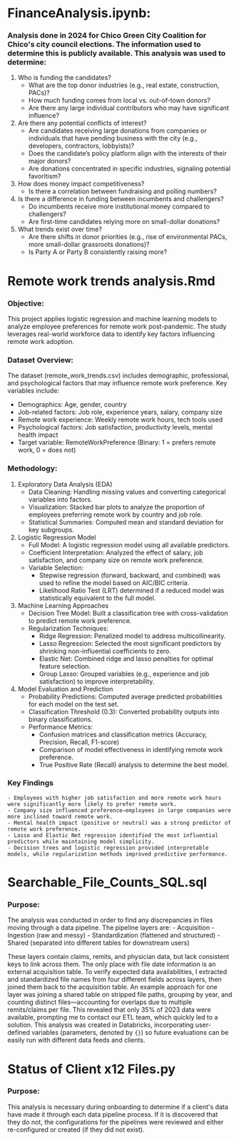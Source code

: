 # FinanceAnalysis.ipynb: 
### Analysis done in 2024 for Chico Green City Coalition for Chico's city council elections. The information used to determine this is publicly available. This analysis was used to determine:
1. Who is funding the candidates?
    - What are the top donor industries (e.g., real estate, construction, PACs)?
    - How much funding comes from local vs. out-of-town donors?
    - Are there any large individual contributors who may have significant influence?
2. Are there any potential conflicts of interest?
    - Are candidates receiving large donations from companies or individuals that have pending business with the city (e.g., developers, contractors, lobbyists)?
    - Does the candidate’s policy platform align with the interests of their major donors?
    - Are donations concentrated in specific industries, signaling potential favoritism?
3. How does money impact competitiveness?
    - Is there a correlation between fundraising and polling numbers?
5. Is there a difference in funding between incumbents and challengers?
    - Do incumbents receive more institutional money compared to challengers?
    - Are first-time candidates relying more on small-dollar donations?
6. What trends exist over time?
    - Are there shifts in donor priorities (e.g., rise of environmental PACs, more small-dollar grassroots donations)?
    - Is Party A or Party B consistently raising more?
      

# Remote work trends analysis.Rmd
### Objective:
This project applies logistic regression and machine learning models to analyze employee preferences for remote work post-pandemic. The study leverages real-world workforce data to identify key factors influencing remote work adoption.

### Dataset Overview:
The dataset (remote_work_trends.csv) includes demographic, professional, and psychological factors that may influence remote work preference. Key variables include:
- Demographics: Age, gender, country
- Job-related factors: Job role, experience years, salary, company size
- Remote work experience: Weekly remote work hours, tech tools used
- Psychological factors: Job satisfaction, productivity levels, mental health impact
- Target variable: RemoteWorkPreference (Binary: 1 = prefers remote work, 0 = does not)

### Methodology: 
1. Exploratory Data Analysis (EDA)
    - Data Cleaning: Handling missing values and converting categorical variables into factors.
    - Visualization: Stacked bar plots to analyze the proportion of employees preferring remote work by country and job role.
    - Statistical Summaries: Computed mean and standard deviation for key subgroups.
2. Logistic Regression Model
    - Full Model: A logistic regression model using all available predictors.
    - Coefficient Interpretation: Analyzed the effect of salary, job satisfaction, and company size on remote work preference.
    - Variable Selection:
        - Stepwise regression (forward, backward, and combined) was used to refine the model based on AIC/BIC criteria.
        - Likelihood Ratio Test (LRT) determined if a reduced model was statistically equivalent to the full model.
3. Machine Learning Approaches
    - Decision Tree Model: Built a classification tree with cross-validation to predict remote work preference.
    - Regularization Techniques:
        - Ridge Regression: Penalized model to address multicollinearity.
        - Lasso Regression: Selected the most significant predictors by shrinking non-influential coefficients to zero.
        - Elastic Net: Combined ridge and lasso penalties for optimal feature selection.
        - Group Lasso: Grouped variables (e.g., experience and job satisfaction) to improve interpretability.
4. Model Evaluation and Prediction
    - Probability Predictions: Computed average predicted probabilities for each model on the test set.
    - Classification Threshold (0.3): Converted probability outputs into binary classifications.
    - Performance Metrics:
        - Confusion matrices and classification metrics (Accuracy, Precision, Recall, F1-score)
        - Comparison of model effectiveness in identifying remote work preference.
        - True Positive Rate (Recall) analysis to determine the best model.
          
### Key Findings
    - Employees with higher job satisfaction and more remote work hours were significantly more likely to prefer remote work.
    - Company size influenced preference—employees in large companies were more inclined toward remote work.
    - Mental health impact (positive or neutral) was a strong predictor of remote work preference.
    - Lasso and Elastic Net regression identified the most influential predictors while maintaining model simplicity.
    - Decision trees and logistic regression provided interpretable models, while regularization methods improved predictive performance.

# Searchable_File_Counts_SQL.sql
### Purpose:
The analysis was conducted in order to find any discrepancies in files moving through a data pipeline. The pipeline layers are:
    - Acquisition
    - Ingestion (raw and messy)
    - Standardization (flattened and structured)
    - Shared (separated into different tables for downstream users)

These layers contain claims, remits, and physician data, but lack consistent keys to link across them. The only place with file date information is an external acquisition table. To verify expected data availabilities, I extracted and standardized file names from four different fields across layers, then joined them back to the acquisition table. An example approach for one layer was joining a shared table on stripped file paths, grouping by year, and counting distinct files—accounting for overlaps due to multiple remits/claims per file. This revealed that only 35% of 2023 data were available, prompting me to contact our ETL team, which quickly led to a solution. This analysis was created in Databricks, incorporating user-defined variables (parameters, denoted by `{}`) so future evaluations can be easily run with different data feeds and clients.

# Status of Client x12 Files.py
### Purpose: 
This analysis is necessary during onboarding to determine if a client's data have made it through each data pipeline process. If it is discovered that they do not, the configurations for the pipelines were reviewed and either re-configured or created (if they did not exist).
